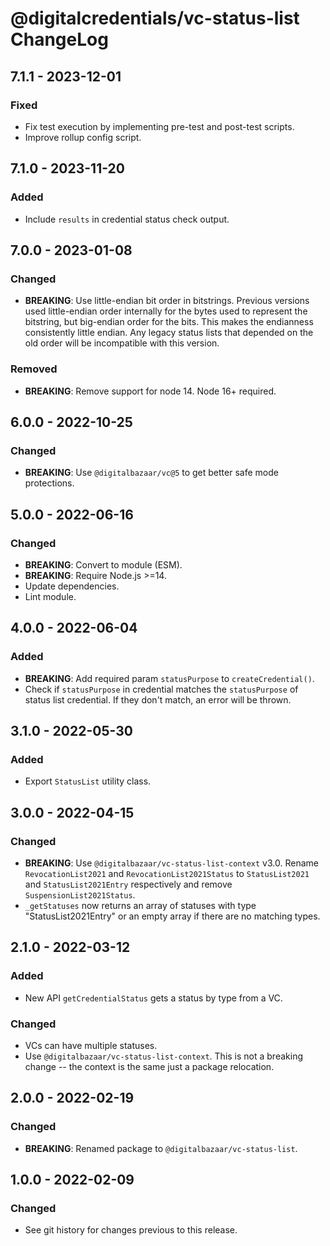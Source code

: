 # @digitalcredentials/vc-status-list ChangeLog

## 7.1.1 - 2023-12-01

### Fixed
- Fix test execution by implementing pre-test and post-test scripts.
- Improve rollup config script.

## 7.1.0 - 2023-11-20

### Added
- Include `results` in credential status check output.

## 7.0.0 - 2023-01-08

### Changed
- **BREAKING**: Use little-endian bit order in bitstrings. Previous versions
  used little-endian order internally for the bytes used to represent the
  bitstring, but big-endian order for the bits. This makes the endianness
  consistently little endian. Any legacy status lists that depended on the old
  order will be incompatible with this version.

### Removed
- **BREAKING**: Remove support for node 14. Node 16+ required.

## 6.0.0 - 2022-10-25

### Changed
- **BREAKING**: Use `@digitalbazaar/vc@5` to get better safe mode
  protections.

## 5.0.0 - 2022-06-16

### Changed
- **BREAKING**: Convert to module (ESM).
- **BREAKING**: Require Node.js >=14.
- Update dependencies.
- Lint module.

## 4.0.0 - 2022-06-04

### Added
- **BREAKING**: Add required param `statusPurpose` to `createCredential()`.
- Check if `statusPurpose` in credential matches the `statusPurpose` of
  status list credential. If they don't match, an error will be thrown.

## 3.1.0 - 2022-05-30

### Added
- Export `StatusList` utility class.

## 3.0.0 - 2022-04-15

### Changed
- **BREAKING**: Use `@digitalbazaar/vc-status-list-context` v3.0. Rename
  `RevocationList2021` and `RevocationList2021Status` to `StatusList2021` and
  `StatusList2021Entry` respectively and remove `SuspensionList2021Status`.
- `_getStatuses` now returns an array of statuses with type
  "StatusList2021Entry" or an empty array if there are no matching
  types.

## 2.1.0 - 2022-03-12

### Added
- New API `getCredentialStatus` gets a status by type from a VC.

### Changed
- VCs can have multiple statuses.
- Use `@digitalbazaar/vc-status-list-context`. This is not a breaking
  change -- the context is the same just a package relocation.

## 2.0.0 - 2022-02-19

### Changed
- **BREAKING**: Renamed package to `@digitalbazaar/vc-status-list`.

## 1.0.0 - 2022-02-09

### Changed
- See git history for changes previous to this release.
